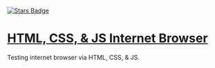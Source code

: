 [![Stars Badge](https://img.shields.io/github/stars/stevenfelix505/HTML-CSS-JS-Internet-Browser.svg?style=flat&label=Stars)](https://github.com/stevenfelix505/HTML-CSS-JS-Internet-Browser)

# [HTML, CSS, & JS Internet Browser](https://stevenfelix505.github.io/HTML-CSS-JS-Internet-Browser)
Testing internet browser via HTML, CSS, &amp; JS.
